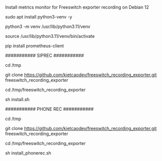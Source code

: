 Install metrics monitor for Freeswitch exporter recording on Debian 12

sudo apt install python3-venv -y

python3 -m venv /usr/lib/python3.11/venv

source /usr/lib/python3.11/venv/bin/activate

pip install prometheus-client

########### SIPREC ###########

cd /tmp

git clone https://github.com/kietcaodev/freeswitch_recording_exporter.git freeswitch_recording_exporter

cd /tmp/freeswitch_recording_exporter

sh install.sh

########### PHONE REC ###########

cd /tmp

git clone https://github.com/kietcaodev/freeswitch_recording_exporter.git freeswitch_recording_exporter

cd /tmp/freeswitch_recording_exporter

sh install_phonerec.sh
